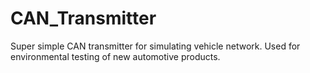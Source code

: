 # CAN_Transmitter
Super simple CAN transmitter for simulating vehicle network. Used for environmental testing of new automotive products.
